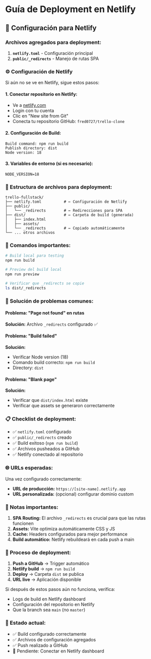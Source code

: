 # Guía de Deployment en Netlify

## 🚀 Configuración para Netlify

### Archivos agregados para deployment:

1. **`netlify.toml`** - Configuración principal
2. **`public/_redirects`** - Manejo de rutas SPA

### ⚙️ Configuración de Netlify

Si aún no se ve en Netlify, sigue estos pasos:

#### 1. **Conectar repositorio en Netlify:**
   - Ve a [netlify.com](https://netlify.com)
   - Login con tu cuenta
   - Clic en "New site from Git"
   - Conecta tu repositorio GitHub: `fred0727/trello-clone`

#### 2. **Configuración de Build:**
   ```
   Build command: npm run build
   Publish directory: dist
   Node version: 18
   ```

#### 3. **Variables de entorno (si es necesario):**
   ```
   NODE_VERSION=18
   ```

### 📁 Estructura de archivos para deployment:

```
trello-fullstack/
├── netlify.toml          # ← Configuración de Netlify
├── public/
│   └── _redirects        # ← Redirecciones para SPA
├── dist/                 # ← Carpeta de build (generada)
│   ├── index.html
│   ├── assets/
│   └── _redirects        # ← Copiado automáticamente
└── ... otros archivos
```

### 🔧 Comandos importantes:

```bash
# Build local para testing
npm run build

# Preview del build local
npm run preview

# Verificar que _redirects se copie
ls dist/_redirects
```

### 🐛 Solución de problemas comunes:

#### **Problema: "Page not found" en rutas**
**Solución:** Archivo `_redirects` configurado ✅

#### **Problema: "Build failed"**
**Solución:** 
- Verificar Node version (18)
- Comando build correcto: `npm run build`
- Directory: `dist`

#### **Problema: "Blank page"**
**Solución:**
- Verificar que `dist/index.html` existe
- Verificar que assets se generaron correctamente

### 📋 Checklist de deployment:

- ✅ `netlify.toml` configurado
- ✅ `public/_redirects` creado
- ✅ Build exitoso (`npm run build`)
- ✅ Archivos pusheados a GitHub
- ✅ Netlify conectado al repositorio

### 🌐 URLs esperadas:

Una vez configurado correctamente:
- **URL de producción:** `https://[site-name].netlify.app`
- **URL personalizada:** (opcional) configurar dominio custom

### 📝 Notas importantes:

1. **SPA Routing:** El archivo `_redirects` es crucial para que las rutas funcionen
2. **Assets:** Vite optimiza automáticamente CSS y JS
3. **Cache:** Headers configurados para mejor performance
4. **Build automático:** Netlify rebuildeará en cada push a main

### 🔄 Proceso de deployment:

1. **Push a GitHub** → Trigger automático
2. **Netlify build** → `npm run build`
3. **Deploy** → Carpeta `dist` se publica
4. **URL live** → Aplicación disponible

Si después de estos pasos aún no funciona, verifica:
- Logs de build en Netlify dashboard
- Configuración del repositorio en Netlify
- Que la branch sea `main` (no `master`)

### 🎯 Estado actual:

- ✅ Build configurado correctamente
- ✅ Archivos de configuración agregados
- ✅ Push realizado a GitHub
- 🔄 Pendiente: Conectar en Netlify dashboard
